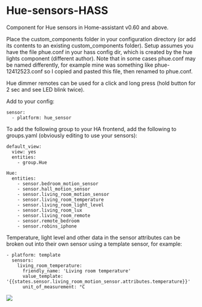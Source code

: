 # Hue-sensors-HASS
Component for Hue sensors in Home-assistant v0.60 and above. 

Place the custom_components folder in your configuration directory (or add its contents to an existing custom_components folder). Setup assumes you have the file phue.conf in your hass config dir, which is created by the hue lights component (different author). Note that in some cases phue.conf may be named differently, for example mine was something like phue-12412523.conf so I copied and pasted this file, then renamed to phue.conf.

Hue dimmer remotes can be used for a click and long press (hold button for 2 sec and see LED blink twice).

Add to your config:

```
sensor:
  - platform: hue_sensor
```

To add the following group to your HA frontend, add the following to groups.yaml (obviously editing to use your sensors):

```
default_view:
  view: yes
  entities:
    - group.Hue

Hue:
  entities:
    - sensor.bedroom_motion_sensor
    - sensor.hall_motion_sensor
    - sensor.living_room_motion_sensor
    - sensor.living_room_temperature
    - sensor.living_room_light_level
    - sensor.living_room_lux
    - sensor.living_room_remote
    - sensor.remote_bedroom
    - sensor.robins_iphone
```

Temperature, light level and other data in the sensor attributes can be broken out into their own sensor using a template sensor, for example:

```
- platform: template
  sensors:
    living_room_temperature:
      friendly_name: 'Living room temperature'
      value_template: '{{states.sensor.living_room_motion_sensor.attributes.temperature}}'
      unit_of_measurement: °C
```

<img src="https://github.com/robmarkcole/Hue-sensors-HASS/blob/master/hue.png">
